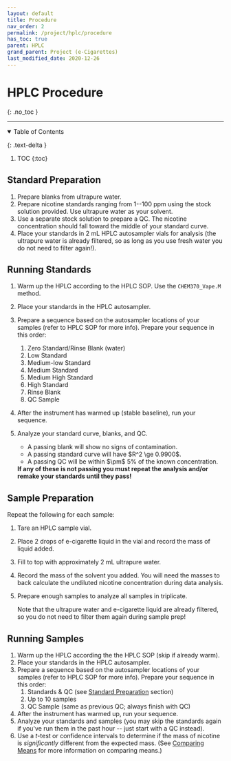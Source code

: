 ```yaml
---
layout: default
title: Procedure
nav_order: 2
permalink: /project/hplc/procedure
has_toc: true
parent: HPLC
grand_parent: Project (e-Cigarettes)
last_modified_date: 2020-12-26
---
```


# HPLC Procedure
{: .no_toc  }

----

<details open markdown="block">
  <summary>
  Table of Contents
  </summary>

  {: .text-delta }
1. TOC
{:toc}
</details>

## Standard Preparation

1. Prepare blanks from ultrapure water.
1. Prepare nicotine standards ranging from 1--100 ppm using the stock solution provided.  Use ultrapure water as your solvent.
1. Use a separate stock solution to prepare a QC.  The nicotine concentration should fall toward the middle of your standard curve.
1. Place your standards in 2 mL HPLC autosampler vials for analysis (the ultrapure water is already filtered, so as long as you use fresh water you do not need to filter again!).

## Running Standards

1. Warm up the HPLC according to the HPLC SOP.  Use the `CHEM370_Vape.M` method.
1. Place your standards in the HPLC autosampler.
1. Prepare a sequence based on the autosampler locations of your samples (refer to HPLC SOP for more info).  Prepare your sequence in this order:
    1. Zero Standard/Rinse Blank (water)
    1. Low Standard
    1. Medium-low Standard
    1. Medium Standard
    1. Medium High Standard
    1. High Standard
    1. Rinse Blank
    1. QC Sample
1. After the instrument has warmed up (stable baseline), run your sequence.
1. Analyze your standard curve, blanks, and QC.

    <div class = "tip">
    <ul>
    <li> A passing blank will show no signs of contamination. </li> 
    <li>  A passing standard curve will have $R^2 \ge 0.9900$. </li> 
    <li>  A passing QC will be within $\pm$ 5% of the known concentration.</li>  
    </ul>
    <b>If any of these is not passing you must repeat the analysis and/or remake your standards until they pass!</b>
    </div>

## Sample Preparation

Repeat the following for each sample:

1. Tare an HPLC sample vial.
1. Place 2 drops of e-cigarette liquid in the vial and record the mass of liquid added.
1. Fill to top with approximately 2 mL ultrapure water.
1. Record the mass of the solvent you added.  You will need the masses to back calculate the undiluted nicotine concentration during data analysis.
1. Prepare enough samples to analyze all samples in triplicate.

    <div class = "tip">
    Note that the ultrapure water and e-cigarette liquid are already filtered, so you do not need to filter them again during sample prep!
    </div>

## Running Samples

1. Warm up the HPLC according the the HPLC SOP (skip if already warm).
1. Place your standards in the HPLC autosampler.
1. Prepare a sequence based on the autosampler locations of your samples (refer to HPLC SOP for more info).  Prepare your sequence in this order:
    1. Standards & QC (see [Standard Preparation]({{site.url}}//project/hplc/procedure#standard-preparation) section)
    1. Up to 10 samples
    1. QC Sample (same as previous QC; always finish with QC)
1. After the instrument has warmed up, run your sequence.
1. Analyze your standards and samples (you may skip the standards again if you've run them in the past hour -- just start with a QC instead).
1. Use a *t*-test or confidence intervals to determine if the mass of nicotine is *significantly* different from the expected mass. (See [Comparing Means](https://chem370.github.io/useful-info/statistics#comparing-means) for more information on comparing means.)

